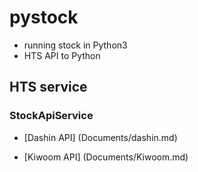 # pystock
- running stock in Python3
- HTS API to Python

## HTS service

### StockApiService

- [Dashin API] (Documents/dashin.md)

- [Kiwoom API] (Documents/Kiwoom.md)